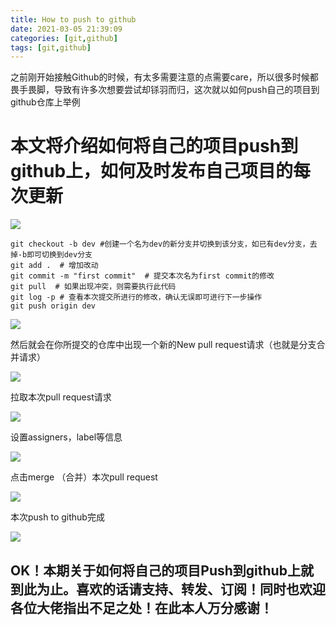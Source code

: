 ```yaml
---
title: How to push to github
date: 2021-03-05 21:39:09
categories: [git,github]
tags: [git,github]
---
```


之前刚开始接触Github的时候，有太多需要注意的点需要care，所以很多时候都畏手畏脚，导致有许多次想要尝试却铩羽而归，这次就以如何push自己的项目到github仓库上举例

# 本文将介绍如何将自己的项目push到github上，如何及时发布自己项目的每次更新

<!-- more -->

![](https://github.com/sujit-168/Blog-Picture/raw/master/My%20Blog/How-to-push-to-github/push%20to%20github.jpg)

```
git checkout -b dev #创建一个名为dev的新分支并切换到该分支，如已有dev分支，去掉-b即可切换到dev分支
git add .  # 增加改动
git commit -m "first commit"  # 提交本次名为first commit的修改
git pull  # 如果出现冲突，则需要执行此代码
git log -p # 查看本次提交所进行的修改，确认无误即可进行下一步操作
git push origin dev
```

![](https://github.com/sujit-168/Blog-Picture/raw/master/My%20Blog/How-to-push-to-github/Screenshot%202021-03-05%20221546.jpg)

然后就会在你所提交的仓库中出现一个新的New pull request请求（也就是分支合并请求）

![](https://github.com/sujit-168/Blog-Picture/raw/master/My%20Blog/How-to-push-to-github/pullrequest.jpg)

拉取本次pull request请求

![](https://github.com/sujit-168/Blog-Picture/raw/master/My%20Blog/How-to-push-to-github/request.jpg)

设置assigners，label等信息

![](https://github.com/sujit-168/Blog-Picture/raw/master/My%20Blog/How-to-push-to-github/set.jpg)

点击merge （合并）本次pull request

![](https://github.com/sujit-168/Blog-Picture/raw/master/My%20Blog/How-to-push-to-github/merge.jpg)

本次push to github完成

![](https://github.com/sujit-168/Blog-Picture/raw/master/My%20Blog/How-to-push-to-github/ok.jpg)

## OK！本期关于如何将自己的项目Push到github上就到此为止。喜欢的话请支持、转发、订阅！同时也欢迎各位大佬指出不足之处！在此本人万分感谢！